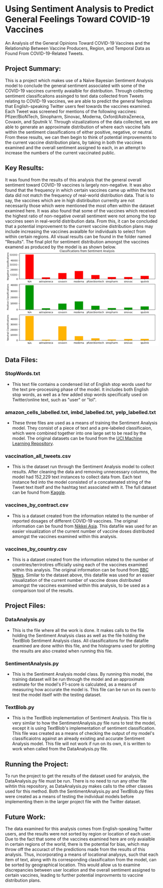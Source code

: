 # Using Sentiment Analysis to Predict General Feelings Toward COVID-19 Vaccines 
An Analysis of the General Opinions Toward COVID-19 Vaccines and the Relationship Between Vaccine Producers, Region, and Temporal Data as Found From COVID-19-Related Tweets.

## Project Summary:
This is a project which makes use of a Naïve Bayesian Sentiment Analysis model to conclude the general sentiment associated with some of the COVID-19 vaccines currently avaialble for distribution. Through collecting sentiment classificaitons assinged to text data collected from Tweets relating to COVID-19 vaccines, we are able to predict the general feelings that English-speaking Twitter users feel towards the vaccines examined. Each Tweet was screened for mentions of the following vaccines: Pfizer/BioNTech, Sinopharm, Sinovac, Moderna, Oxford/AstraZeneca, Covaxin, and Sputnik V. Through vizualizations of the data collected, we are able to generate an approximate distribution of where each vaccine falls within the sentiment classifications of either positive, negative, or neutral. From these results, we can then begin to think of potential improvements to the current vaccine distribution plans, by taking in both the vaccines examined and the overall sentiment assigned to each, in an attempt to increase the numbers of the current vaccinated public. 

## Key Results:
It was found from the results of this analysis that the general overall sentiment toward COVID-19 vaccines is largely non-negative. It was also found that the frequency in which certain vaccines came up within the text data did not match the frequency of real-world distribution data. That is to say, the vaccines which are in high distiribuiton currenlty are not necessarily those which were mentioned the most often within the dataset examined here. It was also found that some of the vaccines which received the highest ratio of non-negative overall sentiment were not among the top vaccines seen in real-world distribution data. From this, it can be concluded that a potential improvement to the current vaccine distribution plans may include increasing the vaccines avaialble for individuals to select from within certain regions. All visual results can be found in the folder named "Results". The final plot for sentiment distribution amongst the vaccines examend as produced by the model is as shown below.
![image of plot](https://github.com/MadelynWeber/CSCI-4502-Project/blob/main/Results/results%20from%20sentiment%20analysis%20model.png)

## Data Files:

### StopWords.txt
- This text file contains a condensed list of English stop words used for the text pre-processing phase of the model. It includes both English stop words, as well as a few added stop words specifically used on Twitter/online text, such as "user" or "lol".

### amazon_cells_labelled.txt, imbd_labelled.txt, yelp_labelled.txt
- These three files are used as a means of training the Sentiment Analysis model. They consist of a piece of text and a pre-labeled classificaion, which were combined together into one large set to be read by the model. The original datasets can be found from the [UCI Machine Learning Repository](https://archive.ics.uci.edu/ml/datasets/Sentiment+Labelled+Sentences).

### vaccination_all_tweets.csv
- This is the dataset run through the Sentiment Analysis model to collect results. After cleaning the data and removing unnecessary columns, the model had 152,229 text instances to collect data from. Each text instance fed into the model consisted of a concatenated string of the Tweet text itself and the hashtag text associated with it. The full dataset can be found from [Kaggle](https://www.kaggle.com/gpreda/all-covid19-vaccines-tweets).

### vaccines_by_contract.csv
- This is a dataset created from the information related to the number of reported dosages of different COVID-19 vaccines. The original information can be found from [Nikkei Asia](https://vdata.nikkei.com/en/newsgraphics/coronavirus-vaccine-status/). This datafile was used for an easier visualization of the current number of vaccine doses distributed amongst the vaccines examined within this analysis. 

### vaccines_by_country.csv
- This is a dataset created from the information related to the number of countries/terrirotires officially using each of the vaccines examined within this analysis. The original information can be found from [BBC News](https://www.bbc.com/news/world-56237778). Similar to the dataset above, this datafile was used for an easier visualization of the current number of vaccine doses distributed amongst the vaccines examined within this analysis, to be used as a comparison tool of the results.

## Project Files:

### DataAnalysis.py 
- This is the file where all the work is done. It makes calls to the file holding the Sentiment Analysis class as well as the file holding the TextBlob Sentiment Analysis class. All classificaitons for the datafile examined are done within this file, and the histograms used for plotting the results are also created when running this file.

### SentimentAnalysis.py 
- This is the Sentiment Analysis model class. By running this model, the training dataset will be run through the model and an approximate estimate for the model's F1-score is calculated, as a means of measuring how accurate the model is. This file can be run on its own to test the model itself with the testing dataset.

### TextBlob.py
- This is the TextBlob implementation of Sentiment Analysis. This file is very similar to how the SentimentAnalysis.py file runs to test the model, except it is using TextBlob's implementation of sentiment classification. This file was created as a means of checking the output of my model's classificaiotns against an already existing and accurate Sentiment Analysis model. This file will not work if run on its own, it is written to work when called from the DataAnalysis.py file.

## Running the Project:
To run the project to get the results of the dataset used for analysis, the DataAnalysis.py file must be run. There is no need to run any other file wihtin this repository, as DataAnalysis.py makes calls to the other classes used for this method. Both the SentimentAnalysis.py and TextBlob.py files were created as a means of testing the individual models before implementing them in the larger project file with the Twitter dataset. 

## Future Work:
The data examined for this analysis comes from English-speaking Twitter users, and the results were not sorted by region or location of each user. Due to the fact that some of the vaccines examined here are only avaialble in certain regions of the world, there is the potential for bias, which may throw off the accuract of the predictions made from the results of this analysis. Thus, incorporating a means of locational analysys, such that each item of text, along with its corresponding classificaiton from the model, can be sorted by geographical location. This would allow us to examine discrepancies between user location and the overall sentiment assigned to certain vaccines, leading to further potential improvments to vaccine distribution plans.

